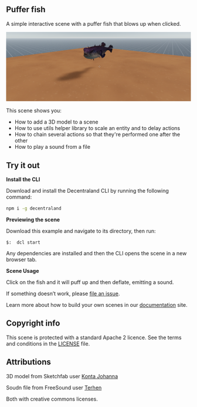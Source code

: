 ## Puffer fish

A simple interactive scene with a puffer fish that blows up when clicked.

![](screenshot/screenshot.png)

This scene shows you:

- How to add a 3D model to a scene
- How to use utils helper library to scale an entity and to delay actions
- How to chain several actions so that they're performed one after the other
- How to play a sound from a file


## Try it out

**Install the CLI**

Download and install the Decentraland CLI by running the following command:

```bash
npm i -g decentraland
```

**Previewing the scene**

Download this example and navigate to its directory, then run:

```
$:  dcl start
```

Any dependencies are installed and then the CLI opens the scene in a new browser tab.

**Scene Usage**


Click on the fish and it will puff up and then deflate, emitting a sound.

If something doesn’t work, please [file an issue](https://github.com/decentraland-scenes/Awesome-Repository/issues/new).


Learn more about how to build your own scenes in our [documentation](https://docs.decentraland.org/) site.

## Copyright info

This scene is protected with a standard Apache 2 licence. See the terms and conditions in the [LICENSE](/LICENSE) file.

## Attributions

3D model from Sketchfab user [Konta Johanna](
https://poly.google.com/view/1RET-GHtITG)

Soudn file from FreeSound user [Terhen](
https://freesound.org/people/Terhen/sounds/234187/)

Both with creative commons licenses.
